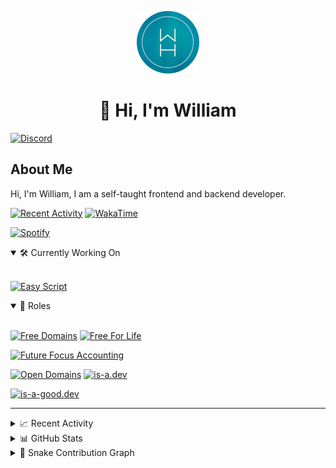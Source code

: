 <p align="center">
  <a href="https://wdh.gg">
    <img src="https://raw.githubusercontent.com/WilliamDavidHarrison/WilliamDavidHarrison/main/assets/logo.png" height="100" width="100">
  </a>
</p>

<h1 align="center">👋 Hi, I'm William</h1>

[![Discord](https://lanyard.cnrad.dev/api/853158265466257448)](https://wdh.gg/discord/account)

## About Me
Hi, I'm William, I am a self-taught frontend and backend developer.

[![Recent Activity](https://img.shields.io/badge/-Recent%20Activity-333333?style=for-the-badge&logo=github)](https://wdh.gg/activity)
[![WakaTime](https://wakatime.com/badge/user/817e29c1-e1ac-4adc-936b-37bfa447c165.svg?style=for-the-badge)](https://wdh.gg/wakatime)

[![Spotify](https://spotify-github-profile.vercel.app/api/view?uid=4kteqc82me1u1vxevzly2azqs&cover_image=true&theme=novatorem&show_offline=false&background_color=121212&bar_color=53b14f&bar_color_cover=false)](https://wdh.gg/spotify)

<details open>
  <summary>🛠️ Currently Working On</summary>
  <br>

  [![Easy Script](https://img.shields.io/badge/Easy%20Script-333333?style=for-the-badge)](https://wdh.gg/easyscript)

</details>

<details open>
  <summary>💼 Roles</summary>
  <br>

  [![Free Domains](https://img.shields.io/badge/Free%20Domains-Owner-222222?style=for-the-badge)](https://wdh.gg/free-domains)
  [![Free For Life](https://img.shields.io/badge/Free%20For%20Life-Owner-222222?style=for-the-badge)](https://wdh.gg/free-for-life)

  [![Future Focus Accounting](https://img.shields.io/badge/Future%20Focus%20Accounting-Developer-222222?style=for-the-badge)](https://wdh.gg/ffa/github)

  [![Open Domains](https://img.shields.io/badge/Open%20Domains-Maintainer-222222?style=for-the-badge)](https://wdh.gg/open-domains)
  [![is-a.dev](https://img.shields.io/badge/is--a.dev-Maintainer-222222?style=for-the-badge)](https://wdh.gg/is-a-dev)

  [![is-a-good.dev](https://img.shields.io/badge/is--a--good.dev-Helper-222222?style=for-the-badge)](https://wdh.gg/is-a-good-dev)

</details>

---

<details>
  <summary>📈 Recent Activity</summary>
  <br>

  <!--RECENT_ACTIVITY:start-->
  ![create_repo](https://cdn.jsdelivr.net/gh/Readme-Workflows/Readme-Icons@main/icons/octicons/Repository.svg) [free-for-life/free-for-life.github.io](https://github.com/free-for-life/free-for-life.github.io)<br>
  ![new_release](https://cdn.jsdelivr.net/gh/Readme-Workflows/Readme-Icons@main/icons/octicons/Release.svg) [v1.0.4](https://github.com/free-domains/cli/releases/tag/v1.0.4) **|** [free-domains/cli](https://github.com/free-domains/cli)<br>
  ![new_release](https://cdn.jsdelivr.net/gh/Readme-Workflows/Readme-Icons@main/icons/octicons/Release.svg) [v1.0.4](https://github.com/free-domains/cli/releases/tag/v1.0.4) **|** [free-domains/cli](https://github.com/free-domains/cli)<br>
  ![new_star](https://cdn.jsdelivr.net/gh/Readme-Workflows/Readme-Icons@main/icons/octicons/StarredRepositoryYellow.svg) [sindresorhus/np](https://github.com/sindresorhus/np)<br>
  ![create_repo](https://cdn.jsdelivr.net/gh/Readme-Workflows/Readme-Icons@main/icons/octicons/Repository.svg) [WilliamDavidHarrison/open-domains-cli](https://github.com/WilliamDavidHarrison/open-domains-cli)<br>
  ![new_star](https://cdn.jsdelivr.net/gh/Readme-Workflows/Readme-Icons@main/icons/octicons/StarredRepositoryYellow.svg) [EasyScriptJS/EasyScriptTS](https://github.com/EasyScriptJS/EasyScriptTS)<br>
  ![pr_merged](https://cdn.jsdelivr.net/gh/Readme-Workflows/Readme-Icons@main/icons/octicons/PullRequestMerged.svg) [#4716](https://github.com/is-a-dev/register/pull/4716) **|** [is-a-dev/register](https://github.com/is-a-dev/register)<br>
  ![changes_approved](https://cdn.jsdelivr.net/gh/Readme-Workflows/Readme-Icons@main/icons/octicons/ApprovedChanges.svg) [#4716](https://github.com/is-a-dev/register/pull/4716#pullrequestreview-1283877742) **|** [is-a-dev/register](https://github.com/is-a-dev/register)<br>
  ![changes_requested](https://cdn.jsdelivr.net/gh/Readme-Workflows/Readme-Icons@main/icons/octicons/RequestedChanges.svg) [#4715](https://github.com/is-a-dev/register/pull/4715#pullrequestreview-1283874417) **|** [is-a-dev/register](https://github.com/is-a-dev/register)<br>
  ![changes_requested](https://cdn.jsdelivr.net/gh/Readme-Workflows/Readme-Icons@main/icons/octicons/RequestedChanges.svg) [#4714](https://github.com/is-a-dev/register/pull/4714#pullrequestreview-1283872479) **|** [is-a-dev/register](https://github.com/is-a-dev/register)<br>
  <!--RECENT_ACTIVITY:end-->

  <!--RECENT_ACTIVITY:last_update-->
  ###### Last Updated: 3rd February, 2023 @ 23:56pm UTC
  <!--RECENT_ACTIVITY:last_update_end-->

</details>

<details>
  <summary>📊 GitHub Stats</summary>
  <br>

  ![GitHub Stats](https://github-readme-stats.vercel.app/api?username=williamdavidharrison&theme=algolia&show_icons=true&border_radius=8&count_private=true&include_all_commits=true)

  ![Top Languages](https://github-readme-stats.vercel.app/api/top-langs/?username=williamdavidharrison&theme=algolia&layout=compact&border_radius=8)

</details>

<details>
  <summary>🐍 Snake Contribution Graph</summary>
  <br>

  ![Snake](https://github.com/WilliamDavidHarrison/WilliamDavidHarrison/blob/output/github-contribution-grid-snake.svg)

</details>
